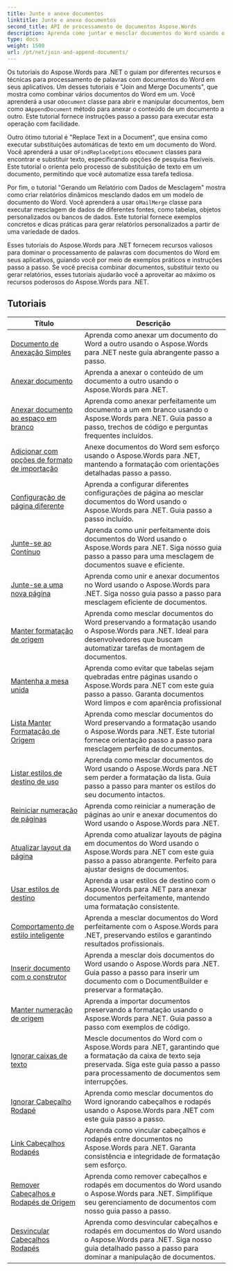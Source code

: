 ```yaml
---
title: Junte e anexe documentos
linktitle: Junte e anexe documentos
second_title: API de processamento de documentos Aspose.Words
description: Aprenda como juntar e mesclar documentos do Word usando o Aspose.Words para .NET. Os tutoriais o guiam pelas etapas para combinar vários arquivos do Word em um único documento.
type: docs
weight: 1500
url: /pt/net/join-and-append-documents/
---
```

Os tutoriais do Aspose.Words para .NET o guiam por diferentes recursos e técnicas para processamento de palavras com documentos do Word em seus aplicativos. Um desses tutoriais é "Join and Merge Documents", que mostra como combinar vários documentos do Word em um. Você aprenderá a usar o`Document` classe para abrir e manipular documentos, bem como a`AppendDocument` método para anexar o conteúdo de um documento a outro. Este tutorial fornece instruções passo a passo para executar esta operação com facilidade.

 Outro ótimo tutorial é "Replace Text in a Document", que ensina como executar substituições automáticas de texto em um documento do Word. Você aprenderá a usar o`FindReplaceOptions` e`Document` classes para encontrar e substituir texto, especificando opções de pesquisa flexíveis. Este tutorial o orienta pelo processo de substituição de texto em um documento, permitindo que você automatize essa tarefa tediosa.

Por fim, o tutorial "Gerando um Relatório com Dados de Mesclagem" mostra como criar relatórios dinâmicos mesclando dados em um modelo de documento do Word. Você aprenderá a usar o`MailMerge` classe para executar mesclagem de dados de diferentes fontes, como tabelas, objetos personalizados ou bancos de dados. Este tutorial fornece exemplos concretos e dicas práticas para gerar relatórios personalizados a partir de uma variedade de dados.

Esses tutoriais do Aspose.Words para .NET fornecem recursos valiosos para dominar o processamento de palavras com documentos do Word em seus aplicativos, guiando você por meio de exemplos práticos e instruções passo a passo. Se você precisa combinar documentos, substituir texto ou gerar relatórios, esses tutoriais ajudarão você a aproveitar ao máximo os recursos poderosos do Aspose.Words para .NET.

 ## Tutoriais
| Título | Descrição |
| --- | --- |
| [Documento de Anexação Simples](./simple-append-document/) | Aprenda como anexar um documento do Word a outro usando o Aspose.Words para .NET neste guia abrangente passo a passo. |
| [Anexar documento](./append-document/) | Aprenda a anexar o conteúdo de um documento a outro usando o Aspose.Words para .NET. |
| [Anexar documento ao espaço em branco](./append-document-to-blank/) | Aprenda como anexar perfeitamente um documento a um em branco usando o Aspose.Words para .NET. Guia passo a passo, trechos de código e perguntas frequentes incluídos. |
| [Adicionar com opções de formato de importação](./append-with-import-format-options/) | Anexe documentos do Word sem esforço usando o Aspose.Words para .NET, mantendo a formatação com orientações detalhadas passo a passo. |
| [Configuração de página diferente](./different-page-setup/) | Aprenda a configurar diferentes configurações de página ao mesclar documentos do Word usando o Aspose.Words para .NET. Guia passo a passo incluído. |
| [Junte-se ao Contínuo](./join-continuous/) | Aprenda como unir perfeitamente dois documentos do Word usando o Aspose.Words para .NET. Siga nosso guia passo a passo para uma mesclagem de documentos suave e eficiente. |
| [Junte-se a uma nova página](./join-new-page/) | Aprenda como unir e anexar documentos no Word usando o Aspose.Words para .NET. Siga nosso guia passo a passo para mesclagem eficiente de documentos. |
| [Manter formatação de origem](./keep-source-formatting/) | Aprenda como mesclar documentos do Word preservando a formatação usando o Aspose.Words para .NET. Ideal para desenvolvedores que buscam automatizar tarefas de montagem de documentos. |
| [Mantenha a mesa unida](./keep-source-together/) | Aprenda como evitar que tabelas sejam quebradas entre páginas usando o Aspose.Words para .NET com este guia passo a passo. Garanta documentos Word limpos e com aparência profissional |
| [Lista Manter Formatação de Origem](./list-keep-source-formatting/) | Aprenda como mesclar documentos do Word preservando a formatação usando o Aspose.Words para .NET. Este tutorial fornece orientação passo a passo para mesclagem perfeita de documentos. |
| [Listar estilos de destino de uso](./list-use-destination-styles/) | Aprenda como mesclar documentos do Word usando o Aspose.Words para .NET sem perder a formatação da lista. Guia passo a passo para manter os estilos do seu documento intactos. |
| [Reiniciar numeração de páginas](./restart-page-numbering/) | Aprenda como reiniciar a numeração de páginas ao unir e anexar documentos do Word usando o Aspose.Words para .NET. |
| [Atualizar layout da página](./update-page-layout/) | Aprenda como atualizar layouts de página em documentos do Word usando o Aspose.Words para .NET com este guia passo a passo abrangente. Perfeito para ajustar designs de documentos. |
| [Usar estilos de destino](./use-destination-styles/) | Aprenda a usar estilos de destino com o Aspose.Words para .NET para anexar documentos perfeitamente, mantendo uma formatação consistente. |
| [Comportamento de estilo inteligente](./smart-style-behavior/) | Aprenda a mesclar documentos do Word perfeitamente com o Aspose.Words para .NET, preservando estilos e garantindo resultados profissionais. |
| [Inserir documento com o construtor](./insert-document-with-builder/) | Aprenda a mesclar dois documentos do Word usando o Aspose.Words para .NET. Guia passo a passo para inserir um documento com o DocumentBuilder e preservar a formatação. |
| [Manter numeração de origem](./keep-source-numbering/) | Aprenda a importar documentos preservando a formatação usando o Aspose.Words para .NET. Guia passo a passo com exemplos de código. |
| [Ignorar caixas de texto](./ignore-text-boxes/) | Mescle documentos do Word com o Aspose.Words para .NET, garantindo que a formatação da caixa de texto seja preservada. Siga este guia passo a passo para processamento de documentos sem interrupções. |
| [Ignorar Cabeçalho Rodapé](./ignore-header-footer/) | Aprenda como mesclar documentos do Word ignorando cabeçalhos e rodapés usando o Aspose.Words para .NET com este guia passo a passo. |
| [Link Cabeçalhos Rodapés](./link-headers-footers/) | Aprenda como vincular cabeçalhos e rodapés entre documentos no Aspose.Words para .NET. Garanta consistência e integridade de formatação sem esforço. |
| [Remover Cabeçalhos e Rodapés de Origem](./remove-source-headers-footers/) | Aprenda como remover cabeçalhos e rodapés em documentos do Word usando o Aspose.Words para .NET. Simplifique seu gerenciamento de documentos com nosso guia passo a passo. |
| [Desvincular Cabeçalhos Rodapés](./unlink-headers-footers/) | Aprenda como desvincular cabeçalhos e rodapés em documentos do Word usando o Aspose.Words para .NET. Siga nosso guia detalhado passo a passo para dominar a manipulação de documentos. |